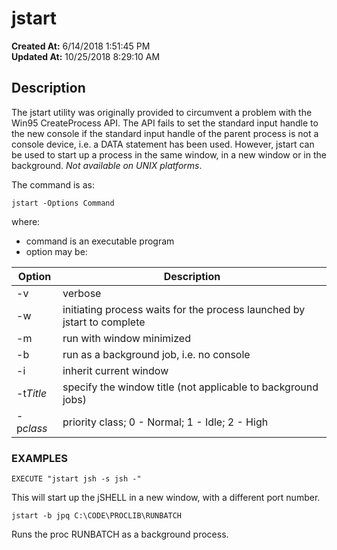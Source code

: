 # jstart

**Created At:** 6/14/2018 1:51:45 PM  
**Updated At:** 10/25/2018 8:29:10 AM  


## Description 

The jstart utility was originally provided to circumvent a problem with the Win95 CreateProcess API. The API fails to set the standard input handle to the new console if the standard input handle of the parent process is not a console device, i.e. a DATA statement has been used. However, jstart can be used to start up a process in the same window, in a new window or in the background. *Not available on UNIX platforms*.

The command is as:

```
jstart -Options Command
```

where:

- command is an executable program
- option may be:



| Option<br> | Description<br> |
| --- | --- |
| -v<br> | verbose<br> |
| -w<br> | initiating process waits for the process launched by jstart to complete<br> |
| -m<br> | run with window minimized<br> |
| -b<br> | run as a background job, i.e. no console<br> |
| -i<br> | inherit current window<br> |
| -t*Title*<br> | specify the window title (not applicable to background jobs)<br> |
| -p*class*<br> | priority class; 0 - Normal; 1 - Idle; 2 - High<br> |




### EXAMPLES

```
EXECUTE "jstart jsh -s jsh -"
```

This will start up the jSHELL in a new window, with a different port number.

```
jstart -b jpq C:\CODE\PROCLIB\RUNBATCH
```

Runs the proc RUNBATCH as a background process.


